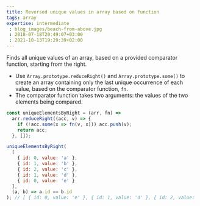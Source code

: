 ```yaml
---
title: Reversed unique values in array based on function
tags: array
expertise: intermediate
 : blog_images/beach-from-above.jpg
 : 2018-07-18T20:49:07+03:00
 : 2021-10-13T19:29:39+02:00
---
```


Finds all unique values of an array, based on a provided comparator function, starting from the right.

- Use `Array.prototype.reduceRight()` and `Array.prototype.some()` to create an array containing only the last unique occurrence of each value, based on the comparator function, `fn`.
- The comparator function takes two arguments: the values of the two elements being compared.

```js
const uniqueElementsByRight = (arr, fn) =>
  arr.reduceRight((acc, v) => {
    if (!acc.some(x => fn(v, x))) acc.push(v);
    return acc;
  }, []);
```

```js
uniqueElementsByRight(
  [
    { id: 0, value: 'a' },
    { id: 1, value: 'b' },
    { id: 2, value: 'c' },
    { id: 1, value: 'd' },
    { id: 0, value: 'e' }
  ],
  (a, b) => a.id == b.id
); // [ { id: 0, value: 'e' }, { id: 1, value: 'd' }, { id: 2, value: 'c' } ]
```

